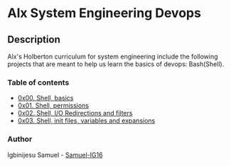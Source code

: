 # Alx System Engineering Devops
## Description
Alx's Holberton curriculum for system engineering include the following projects that are meant to help us learn the basics of devops: Bash(Shell).
### Table of contents
* [0x00. Shell, basics](https://github.com/Samuel-IG16/alx-system_engineering-devops/tree/master/0x00-shell_basics)
* [0x01. Shell, permissions](https://github.com/Samuel-IG16/alx-system_engineering-devops/tree/master/0x01-shell_permissions)
* [0x02. Shell, I/O Redirections and filters](https://github.com/Samuel-IG16/alx-system_engineering-devops/tree/master/0x02-shell_redirections)
* [0x03. Shell, init files, variables and expansions](https://github.com/Samuel-IG16/alx-system_engineering-devops/tree/master/0x03-shell_variables_expansions)
### Author
Igbinijesu Samuel - [Samuel-IG16](https://github.com/Samuel-IG16)
